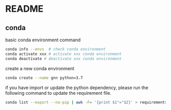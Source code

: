 # README

## conda

basic conda environment command
```bash
conda info --envs  # check conda environment
conda activate xxx # activate xxx conda environment
conda deactivate # deactivate xxx conda environment
```

create a new conda environment
```bash
conda create --name gnn python=3.7
```

if you have import or update the python dependency, please run the following command to update the requirement file.
```bash
conda list --export --no-pip | awk -F= '{print $1"="$2}' > requirements.txt
```